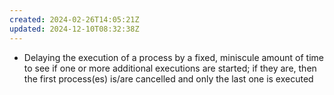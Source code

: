 ```yaml
---
created: 2024-02-26T14:05:21Z
updated: 2024-12-10T08:32:38Z
---
```

- Delaying the execution of a process by a fixed, miniscule amount of time to see if one or more additional executions are started; if they are, then the first process(es) is/are cancelled and only the last one is executed